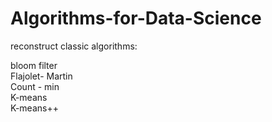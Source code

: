 # Algorithms-for-Data-Science

reconstruct classic algorithms:

bloom filter  
Flajolet- Martin  
Count - min  
K-means  
K-means++  
